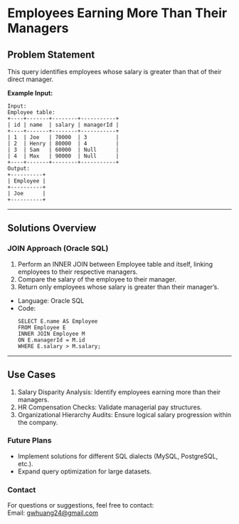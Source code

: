 # **Employees Earning More Than Their Managers**

## **Problem Statement**
This query identifies employees whose salary is greater than that of their direct manager.  

**Example Input:**
  ```
  Input: 
  Employee table:
  +----+-------+--------+-----------+
  | id | name  | salary | managerId |
  +----+-------+--------+-----------+
  | 1  | Joe   | 70000  | 3         |
  | 2  | Henry | 80000  | 4         |
  | 3  | Sam   | 60000  | Null      |
  | 4  | Max   | 90000  | Null      |
  +----+-------+--------+-----------+
  Output: 
  +----------+
  | Employee |
  +----------+
  | Joe      |
  +----------+
  ```
---

## **Solutions Overview**
### **JOIN Approach (Oracle SQL)**
1. Perform an INNER JOIN between Employee table and itself, linking employees to their respective managers.
2. Compare the salary of the employee to their manager.
3. Return only employees whose salary is greater than their manager’s.

- Language: Oracle SQL
- Code:
  ```
  SELECT E.name AS Employee 
  FROM Employee E
  INNER JOIN Employee M
  ON E.managerId = M.id
  WHERE E.salary > M.salary;
  ```
  
---

## **Use Cases**
1. Salary Disparity Analysis: Identify employees earning more than their managers.
2. HR Compensation Checks: Validate managerial pay structures.
3. Organizational Hierarchy Audits: Ensure logical salary progression within the company.

### **Future Plans**
- Implement solutions for different SQL dialects (MySQL, PostgreSQL, etc.).  
- Expand query optimization for large datasets.
  
### **Contact**
For questions or suggestions, feel free to contact:  
Email: gwhuang24@gmail.com
